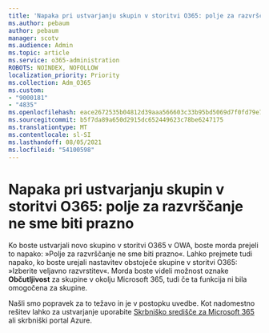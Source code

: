 ```yaml
---
title: 'Napaka pri ustvarjanju skupin v storitvi O365: polje za razvrščanje ne sme biti prazno'
ms.author: pebaum
author: pebaum
manager: scotv
ms.audience: Admin
ms.topic: article
ms.service: o365-administration
ROBOTS: NOINDEX, NOFOLLOW
localization_priority: Priority
ms.collection: Adm_O365
ms.custom:
- "9000181"
- "4835"
ms.openlocfilehash: eace2672535b04812d39aaa566603c33b95bd5069d7f0fd79e76990efd42c43d
ms.sourcegitcommit: b5f7da89a650d2915dc652449623c78be6247175
ms.translationtype: MT
ms.contentlocale: sl-SI
ms.lasthandoff: 08/05/2021
ms.locfileid: "54100598"
---
```

# <a name="error-creating-o365-groups-the-classification-field-cant-be-empty"></a>Napaka pri ustvarjanju skupin v storitvi O365: polje za razvrščanje ne sme biti prazno

Ko boste ustvarjali novo skupino v storitvi O365 v OWA, boste morda prejeli to napako: »Polje za razvrščanje ne sme biti prazno«.  Lahko prejmete tudi napako, ko boste urejali nastavitev obstoječe skupine v storitvi O365: »Izberite veljavno razvrstitev«.   Morda boste videli možnost oznake **Občutljivost** za skupine v okolju Microsoft 365, tudi če ta funkcija ni bila omogočena za skupine.

Našli smo popravek za to težavo in je v postopku uvedbe.  Kot nadomestno rešitev lahko za ustvarjanje uporabite [Skrbniško središče za Microsoft 365](https://docs.microsoft.com/microsoft-365/admin/create-groups/create-groups?view=o365-worldwide) ali skrbniški portal Azure.
